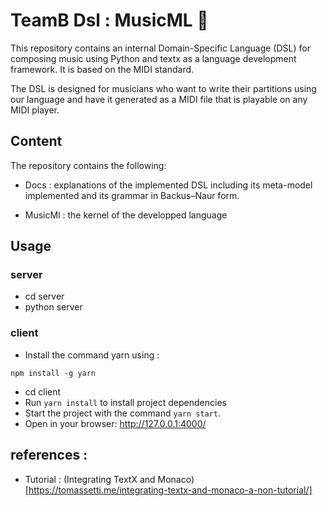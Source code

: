 # TeamB Dsl : MusicML 🎵 

This repository contains an internal Domain-Specific Language (DSL) for composing music using Python and textx as a language development framework. It is based on the MIDI standard.

The DSL is designed for musicians who want to write their partitions using our language and have it generated as a MIDI file that is playable on any MIDI player.


## Content

The repository contains the following:

- Docs : explanations of the implemented DSL including its meta-model implemented and its grammar in Backus–Naur form. 

- MusicMl : the kernel of the developped language

## Usage 

### server 
- cd server 
- python server
### client  
- Install the command yarn using : 
```
npm install -g yarn
```
- cd client
- Run ``` yarn install ``` to install project dependencies
- Start the project with the command ``` yarn start ```.
- Open in your browser: http://127.0.0.1:4000/






## references :

- Tutorial : (Integrating TextX and Monaco)[https://tomassetti.me/integrating-textx-and-monaco-a-non-tutorial/]








